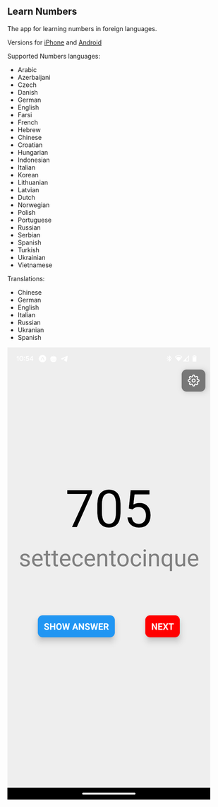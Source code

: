 ## Learn Numbers

The app for learning numbers in foreign languages.

Versions for [iPhone](https://apps.apple.com/app/learn-foreign-numbers/id6446691361?platform=iphone) and [Android](https://play.google.com/store/apps/details?id=com.proton2.learnnumbers)

Supported Numbers languages:

- Arabic
- Azerbaijani
- Czech
- Danish
- German
- English
- Farsi
- French
- Hebrew
- Chinese
- Croatian
- Hungarian
- Indonesian
- Italian
- Korean
- Lithuanian
- Latvian
- Dutch
- Norwegian
- Polish
- Portuguese
- Russian
- Serbian
- Spanish
- Turkish
- Ukrainian
- Vietnamese

Translations:

- Chinese
- German
- English
- Italian
- Russian
- Ukranian
- Spanish

![Screenshot](screenshot.png)
